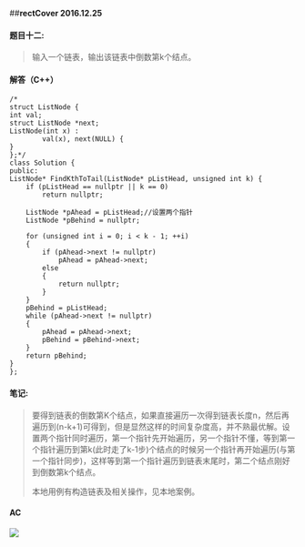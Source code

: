##**rectCover 2016.12.25**

#### 题目十二: ####

> 输入一个链表，输出该链表中倒数第k个结点。

#### 解答（C++）

    /*
    struct ListNode {
	int val;
	struct ListNode *next;
	ListNode(int x) :
			val(x), next(NULL) {
	}
    };*/
    class Solution {
    public:
    ListNode* FindKthToTail(ListNode* pListHead, unsigned int k) {
        if (pListHead == nullptr || k == 0)
			return nullptr;

		ListNode *pAhead = pListHead;//设置两个指针
		ListNode *pBehind = nullptr;

		for (unsigned int i = 0; i < k - 1; ++i)
		{
			if (pAhead->next != nullptr)
				pAhead = pAhead->next;
			else
			{
				return nullptr;
			}
		}
		pBehind = pListHead;
		while (pAhead->next != nullptr)
		{
			pAhead = pAhead->next;
			pBehind = pBehind->next;
		}
		return pBehind;   
    }
    };



#### 笔记: ####
>要得到链表的倒数第K个结点，如果直接遍历一次得到链表长度n，然后再遍历到(n-k+1)可得到，但是显然这样的时间复杂度高，并不熟最优解。设置两个指针同时遍历，第一个指针先开始遍历，另一个指针不懂，等到第一个指针遍历到第k(此时走了k-1步)个结点的时候另一个指针再开始遍历(与第一个指针同步)，这样等到第一个指针遍历到链表末尾时，第二个结点刚好到倒数第k个结点。
>
>本地用例有构造链表及相关操作，见本地案例。

#### AC ####
![](http://i.imgur.com/muUTW2r.png)
